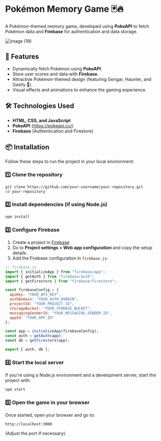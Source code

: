 # Pokémon Memory Game 🃏🔥  

A Pokémon-themed memory game, developed using **PokeAPI** to fetch Pokémon data and **Firebase** for authentication and data storage.  

![image (19)](https://github.com/user-attachments/assets/a49bb147-ba9e-43c0-a64b-d04cd3a88f20)

## 🚀 Features  

- Dynamically fetch Pokémon using **PokeAPI**.  
- Store user scores and data with **Firebase**.  
- Attractive Pokémon-themed design (featuring Gengar, Haunter, and Gastly 👻).  
- Visual effects and animations to enhance the gaming experience.  

## 🛠️ Technologies Used  

- **HTML, CSS, and JavaScript**  
- **PokeAPI** (https://pokeapi.co/)  
- **Firebase** (Authentication and Firestore)  

## 📦 Installation  

Follow these steps to run the project in your local environment:  

### 1️⃣ Clone the repository  
```sh
git clone https://github.com/your-username/your-repository.git
cd your-repository
```  

### 2️⃣ Install dependencies (if using Node.js)  
```sh
npm install
```  

### 3️⃣ Configure Firebase  
1. Create a project in [Firebase](https://firebase.google.com/).  
2. Go to **Project settings > Web app configuration** and copy the setup details.  
3. Add the Firebase configuration in `firebase.js`:  

```js
// firebase.js
import { initializeApp } from "firebase/app";
import { getAuth } from "firebase/auth";
import { getFirestore } from "firebase/firestore";

const firebaseConfig = {
  apiKey: "YOUR_API_KEY",
  authDomain: "YOUR_AUTH_DOMAIN",
  projectId: "YOUR_PROJECT_ID",
  storageBucket: "YOUR_STORAGE_BUCKET",
  messagingSenderId: "YOUR_MESSAGING_SENDER_ID",
  appId: "YOUR_APP_ID"
};

const app = initializeApp(firebaseConfig);
const auth = getAuth(app);
const db = getFirestore(app);

export { auth, db };
```

### 4️⃣ Start the local server  
If you're using a Node.js environment and a development server, start the project with:  
```sh
npm start
```  

### 5️⃣ Open the game in your browser  
Once started, open your browser and go to:  
```
http://localhost:3000
```  
(Adjust the port if necessary).  
